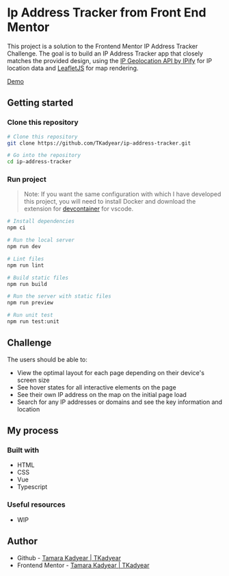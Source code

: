 # Ip Address Tracker from Front End Mentor

This project is a solution to the Frontend Mentor IP Address Tracker Challenge. The goal is to build an IP Address Tracker app that closely matches the provided design, using the [IP Geolocation API by IPify](https://geo.ipify.org/) for IP location data and [LeafletJS](https://leafletjs.com/) for map rendering.

[Demo](https://tkadyear.github.io/ip-address-tracker/)

## Getting started

### Clone this repository

```bash
# Clone this repository
git clone https://github.com/TKadyear/ip-address-tracker.git

# Go into the repository
cd ip-address-tracker
```

### Run project

> Note: If you want the same configuration with which I have developed this project, you will need to install Docker and download the extension for [devcontainer](https://marketplace.visualstudio.com/items?itemName=ms-vscode-remote.remote-containers) for vscode.

```bash
# Install dependencies
npm ci

# Run the local server
npm run dev

# Lint files
npm run lint

# Build static files
npm run build

# Run the server with static files
npm run preview

# Run unit test
npm run test:unit
```

## Challenge

The users should be able to:

- View the optimal layout for each page depending on their device's screen size
- See hover states for all interactive elements on the page
- See their own IP address on the map on the initial page load
- Search for any IP addresses or domains and see the key information and location

## My process

### Built with

- HTML
- CSS
- Vue
- Typescript

### Useful resources

- WIP

## Author

- Github - [Tamara Kadyear | TKadyear](https://github.com/TKadyear)
- Frontend Mentor - [Tamara Kadyear | TKadyear](https://www.frontendmentor.io/profile/TKadyear)
